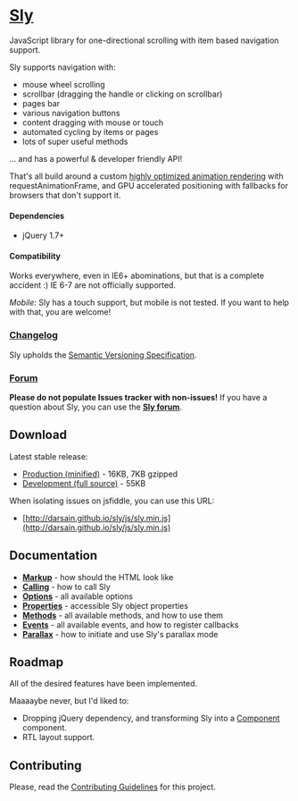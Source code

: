 # [Sly](http://darsa.in/sly)

JavaScript library for one-directional scrolling with item based navigation support.

Sly supports navigation with:

- mouse wheel scrolling
- scrollbar (dragging the handle or clicking on scrollbar)
- pages bar
- various navigation buttons
- content dragging with mouse or touch
- automated cycling by items or pages
- lots of super useful methods

... and has a powerful & developer friendly API!

That's all build around a custom [highly optimized animation rendering](http://i.imgur.com/nszjJBZ.png) with
requestAnimationFrame, and GPU accelerated positioning with fallbacks for browsers that don't support it.

#### Dependencies

- jQuery 1.7+

#### Compatibility

Works everywhere, even in IE6+ abominations, but that is a complete accident :) IE 6-7 are not officially supported.

*Mobile:* Sly has a touch support, but mobile is not tested. If you want to help with that, you are welcome!

### [Changelog](https://github.com/darsain/sly/wiki/Changelog)

Sly upholds the [Semantic Versioning Specification](http://semver.org/).

### [Forum](https://groups.google.com/d/forum/sly-js)

**Please do not populate Issues tracker with non-issues!** If you have a question about Sly, you can use the
**[Sly forum](https://groups.google.com/d/forum/sly-js)**.

## Download

Latest stable release:

- [Production (minified)](https://raw.github.com/darsain/sly/master/dist/sly.min.js) - 16KB, 7KB gzipped
- [Development (full source)](https://raw.github.com/darsain/sly/master/dist/sly.js) - 55KB

When isolating issues on jsfiddle, you can use this URL:

- [http://darsain.github.io/sly/js/sly.min.js](http://darsain.github.io/sly/js/sly.min.js)

## Documentation

- **[Markup](https://github.com/darsain/sly/wiki/Markup)** - how should the HTML look like
- **[Calling](https://github.com/darsain/sly/wiki/Calling)** - how to call Sly
- **[Options](https://github.com/darsain/sly/wiki/Options)** - all available options
- **[Properties](https://github.com/darsain/sly/wiki/Properties)** - accessible Sly object properties
- **[Methods](https://github.com/darsain/sly/wiki/Methods)** - all available methods, and how to use them
- **[Events](https://github.com/darsain/sly/wiki/Events)** - all available events, and how to register callbacks
- **[Parallax](https://github.com/darsain/sly/wiki/Parallax)** - how to initiate and use Sly's parallax mode

## Roadmap

All of the desired features have been implemented.

Maaaaybe never, but I'd liked to:

- Dropping jQuery dependency, and transforming Sly into a [Component](http://component.io/) component.
- RTL layout support.

## Contributing

Please, read the [Contributing Guidelines](CONTRIBUTING.md) for this project.

